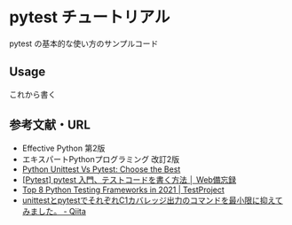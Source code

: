 # pytest チュートリアル

pytest の基本的な使い方のサンプルコード

## Usage

これから書く

## 参考文献・URL

- Effective Python 第2版
- エキスパートPythonプログラミング 改訂2版
- [Python Unittest Vs Pytest: Choose the Best](https://www.pythonpool.com/python-unittest-vs-pytest/)
- [[Pytest] pytest 入門、テストコードを書く方法 │ Web備忘録](https://webbibouroku.com/Blog/Article/pytest)
- [Top 8 Python Testing Frameworks in 2021 | TestProject](https://blog.testproject.io/2020/10/27/top-python-testing-frameworks/)
- [unittestとpytestでそれぞれC1カバレッジ出力のコマンドを最小限に抑えてみました。 - Qiita](https://qiita.com/a1k4r/items/893be1e90aea91830cfd)
